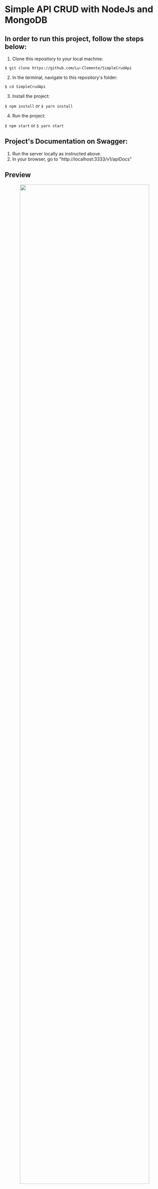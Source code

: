 # Simple API CRUD with NodeJs and MongoDB

## In order to run this project, follow the steps below:

1. Clone this repository to your local machine:

`$ git clone https://github.com/Lu-Clemente/SimpleCrudApi`

2. In the terminal, navigate to this repository's folder:

`$ cd SimpleCrudApi`

3. Install the project:

`$ npm install` or `$ yarn install`

4. Run the project:

`$ npm start` or `$ yarn start`

## Project's Documentation on Swagger:

1. Run the server locally as instructed above.
2. In your browser, go to "http://localhost:3333/v1/apiDocs"

## Preview

<p align="center">
 <img align="center" width="90%" src="https://github.com/Lu-Clemente/SimpleCrudApi/blob/main/assets/Preview1.png">
</p>

<p align="center">
 <img align="center" width="90%" src="https://github.com/Lu-Clemente/SimpleCrudApi/blob/main/assets/Preview2.png">
</p>
